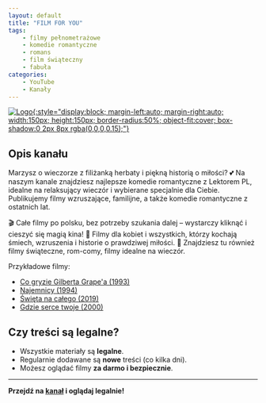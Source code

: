 ```yaml
---
layout: default
title: "FILM FOR YOU"
tags: 
    - filmy pełnometrażowe
    - komedie romantyczne
    - romans
    - film świąteczny
    - fabuła
categories:
    - YouTube
    - Kanały
---
```

[![Logo](https://yt3.googleusercontent.com/pGV_fQifBNESJrOHTHVd4VG5jfVXDSSi_2zYj9Li_2GW5-1qeCZpuvsVV1pgseq0Ap-lYmv1Xw=s160-c-k-c0x00ffffff-no-rj){:style="display:block; margin-left:auto; margin-right:auto; width:150px; height:150px; border-radius:50%; object-fit:cover; box-shadow:0 2px 8px rgba(0,0,0,0.15);"}](https://www.youtube.com/@FILMFORYOU)

## Opis kanału

Marzysz o wieczorze z filiżanką herbaty i piękną historią o miłości? 💕 Na naszym kanale znajdziesz najlepsze komedie romantyczne z Lektorem PL, idealne na relaksujący wieczór i wybierane specjalnie dla Ciebie. Publikujemy filmy wzruszające, familijne, a także komedie romantyczne z ostatnich lat.

🎬 Całe filmy po polsku, bez potrzeby szukania dalej – wystarczy kliknąć i cieszyć się magią kina!
💑 Filmy dla kobiet i wszystkich, którzy kochają śmiech, wzruszenia i historie o prawdziwej miłości.
🌟 Znajdziesz tu również filmy świąteczne, rom-comy, filmy idealne na wieczór.

Przykładowe filmy:
- [Co gryzie Gilberta Grape'a (1993)](https://www.youtube.com/watch?v=fgCoboaFJIc)
- [Najemnicy (1994)](https://www.youtube.com/watch?v=26A-2KSD20c)
- [Święta na całego (2019)](https://www.youtube.com/watch?v=1reuUn1WXpQ)
- [Gdzie serce twoje (2000)](https://www.youtube.com/watch?v=sJ_iO38vB4o)

## Czy treści są legalne?

- Wszystkie materiały są **legalne**.
- Regularnie dodawane są **nowe** treści (co kilka dni).
- Możesz oglądać filmy **za darmo i bezpiecznie**.

---

**Przejdź na [kanał](https://www.youtube.com/@FILMFORYOU) i oglądaj legalnie!**

